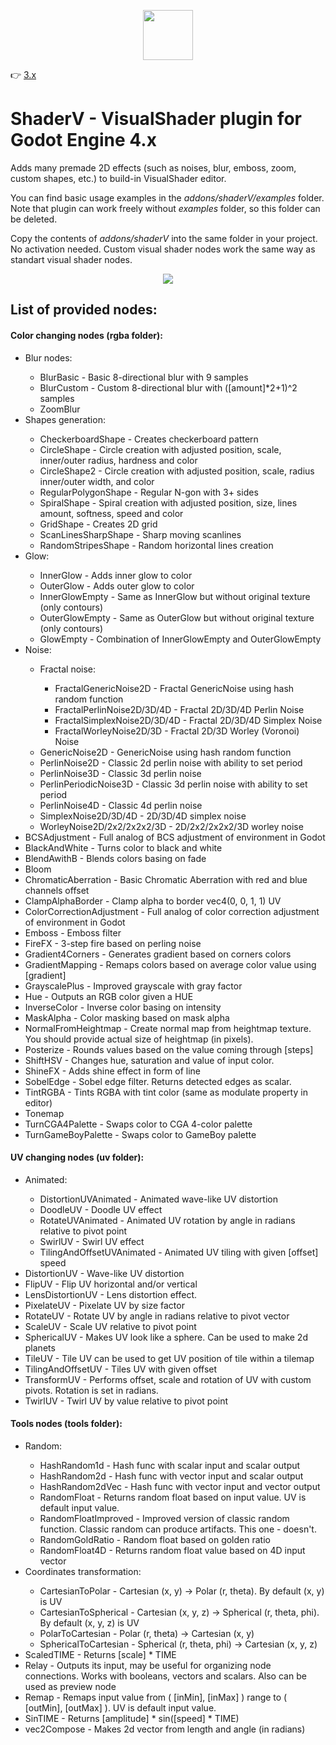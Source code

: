 <p align="center"><img src="addons/shaderV/shaderV_icon.png" width="80px"/></p>

👉 [3.x](https://github.com/arkology/ShaderV/tree/godot-3.x)

# ShaderV - VisualShader plugin for Godot Engine 4.x
<p>Adds many premade 2D effects (such as noises, blur, emboss, zoom, custom shapes, etc.) to build-in VisualShader editor.</p>
<p>You can find basic usage examples in the <i>addons/shaderV/examples</i> folder. Note that plugin can work freely without <i>examples</i> folder, so this folder can be deleted.</p>
<p>Copy the contents of <i>addons/shaderV</i> into the same folder in your project. No activation needed. Custom visual shader nodes work the same way as standart visual shader nodes.</p>


<p align="center">
  <img src="https://github.com/arkology/ShaderV/blob/master/preview.gif?raw=true">
</p>

## List of provided nodes:

#### Color changing nodes (rgba folder):

<ul>
<li>Blur nodes:</li>
  <ul>
  <li>BlurBasic - Basic 8-directional blur with 9 samples</li>
  <li>BlurCustom - Custom 8-directional blur with ([amount]*2+1)^2 samples</li>
  <li>ZoomBlur</li>
  </ul>
<li>Shapes generation:</li>
  <ul>
  <li>CheckerboardShape - Creates checkerboard pattern</li>
  <li>CircleShape - Circle creation with adjusted position, scale, inner/outer radius, hardness and color</li>
  <li>CircleShape2 - Circle creation with adjusted position, scale, radius inner/outer width, and color</li>
  <li>RegularPolygonShape - Regular N-gon with 3+ sides</li>
  <li>SpiralShape - Spiral creation with adjusted position, size, lines amount, softness, speed and color</li>
  <li>GridShape - Creates 2D grid</li>
  <li>ScanLinesSharpShape - Sharp moving scanlines</li>
  <li>RandomStripesShape - Random horizontal lines creation</li>
  </ul>
<li>Glow:</li>
  <ul>
  <li>InnerGlow - Adds inner glow to color</li>
  <li>OuterGlow - Adds outer glow to color</li>
  <li>InnerGlowEmpty - Same as InnerGlow but without original texture (only contours)</li>
  <li>OuterGlowEmpty - Same as OuterGlow but without original texture (only contours)</li>
  <li>GlowEmpty - Combination of InnerGlowEmpty and OuterGlowEmpty</li>
  </ul>
<li>Noise:</li>
  <ul>
	<li>Fractal noise:</li>
	  <ul>
	  <li>FractalGenericNoise2D - Fractal GenericNoise using hash random function</li>
	  <li>FractalPerlinNoise2D/3D/4D - Fractal 2D/3D/4D Perlin Noise</li>
	  <li>FractalSimplexNoise2D/3D/4D - Fractal 2D/3D/4D Simplex Noise</li>
	  <li>FractalWorleyNoise2D/3D - Fractal 2D/3D Worley (Voronoi) Noise</li>
	  </ul>
	<li>GenericNoise2D - GenericNoise using hash random function</li>
	<li>PerlinNoise2D - Classic 2d perlin noise with ability to set period</li>
	<li>PerlinNoise3D - Classic 3d perlin noise</li>
	<li>PerlinPeriodicNoise3D - Classic 3d perlin noise with ability to set period</li>
	<li>PerlinNoise4D - Classic 4d perlin noise</li>
	<li>SimplexNoise2D/3D/4D - 2D/3D/4D simplex noise</li>
	<li>WorleyNoise2D/2x2/2x2x2/3D - 2D/2x2/2x2x2/3D worley noise</li>
  </ul>
<li>BCSAdjustment - Full analog of BCS adjustment of environment in Godot</li>
<li>BlackAndWhite - Turns color to black and white</li>
<li>BlendAwithB - Blends colors basing on fade</li>
<li>Bloom</li>
<li>ChromaticAberration - Basic Chromatic Aberration with red and blue channels offset</li>
<li>ClampAlphaBorder - Clamp alpha to border vec4(0, 0, 1, 1) UV</li>
<li>ColorCorrectionAdjustment - Full analog of color correction adjustment of environment in Godot</li>
<li>Emboss - Emboss filter</li>
<li>FireFX - 3-step fire based on perling noise</li>
<li>Gradient4Corners - Generates gradient based on corners colors</li>
<li>GradientMapping - Remaps colors based on average color value using [gradient]</li>
<li>GrayscalePlus - Improved grayscale with gray factor</li>
<li>Hue - Outputs an RGB color given a HUE</li>
<li>InverseColor - Inverse color basing on intensity</li>
<li>MaskAlpha - Color masking based on mask alpha</li>
<li>NormalFromHeightmap - Create normal map from heightmap texture. You should provide actual size of heightmap (in pixels).</li>
<li>Posterize - Rounds values based on the value coming through [steps]</li>
<li>ShiftHSV - Changes hue, saturation and value of input color.</li>
<li>ShineFX - Adds shine effect in form of line</li>
<li>SobelEdge - Sobel edge filter. Returns detected edges as scalar.</li>
<li>TintRGBA - Tints RGBA with tint color (same as modulate property in editor)</li>
<li>Tonemap</li>
<li>TurnCGA4Palette - Swaps color to CGA 4-color palette</li>
<li>TurnGameBoyPalette - Swaps color to GameBoy palette</li>
</ul>

#### UV changing nodes (uv folder):

<ul>
  <li>Animated:</li>
  <ul>
	<li>DistortionUVAnimated - Animated wave-like UV distortion</li>
	<li>DoodleUV - Doodle UV effect</li>
	<li>RotateUVAnimated - Animated UV rotation by angle in radians relative to pivot point</li>
	<li>SwirlUV - Swirl UV effect</li>
	<li>TilingAndOffsetUVAnimated - Animated UV tiling with given [offset] speed</li>
  </ul>
  <li>DistortionUV - Wave-like UV distortion</li>
  <li>FlipUV - Flip UV horizontal and/or vertical</li>
  <li>LensDistortionUV - Lens distortion effect.</li>
  <li>PixelateUV - Pixelate UV by size factor</li>
  <li>RotateUV - Rotate UV by angle in radians relative to pivot vector</li>
  <li>ScaleUV - Scale UV relative to pivot point</li>
  <li>SphericalUV - Makes UV look like a sphere. Can be used to make 2d planets</li>
  <li>TileUV - Tile UV can be used to get UV position of tile within a tilemap</li>
  <li>TilingAndOffsetUV - Tiles UV with given offset</li>
  <li>TransformUV - Performs offset, scale and rotation of UV with custom pivots. Rotation is set in radians.</li>
  <li>TwirlUV - Twirl UV by value relative to pivot point</li>
</ul>

#### Tools nodes (tools folder):

<ul>
  <li>Random:</li>
  <ul>
	<li>HashRandom1d - Hash func with scalar input and scalar output</li>
	<li>HashRandom2d - Hash func with vector input and scalar output</li>
	<li>HashRandom2dVec - Hash func with vector input and vector output</li>
	<li>RandomFloat - Returns random float based on input value. UV is default input value.</li>
	<li>RandomFloatImproved - Improved version of classic random function. Classic random can produce artifacts. This one - doesn't.</li>
	<li>RandomGoldRatio - Random float based on golden ratio</li>
	<li>RandomFloat4D - Returns random float value based on 4D input vector</li>
  </ul>
  <li>Coordinates transformation:</li>
  <ul>
	<li>CartesianToPolar - Cartesian (x, y) -> Polar (r, theta). By default (x, y) is UV</li>
	<li>CartesianToSpherical - Cartesian (x, y, z) -> Spherical (r, theta, phi). By default (x, y, z) is UV</li>
	<li>PolarToCartesian - Polar (r, theta) -> Cartesian (x, y)</li>
	<li>SphericalToCartesian - Spherical (r, theta, phi) -> Cartesian (x, y, z)</li>
  </ul>
  <li>ScaledTIME - Returns [scale] * TIME</li>
  <li>Relay - Outputs its input, may be useful for organizing node connections. Works with booleans, vectors and scalars. Also can be used as preview node</li>
  <li>Remap - Remaps input value from ( [inMin], [inMax] ) range to ( [outMin], [outMax] ). UV is default input value.</li>
  <li>SinTIME - Returns [amplitude] * sin([speed] * TIME)</li>
  <li>vec2Compose - Makes 2d vector from length and angle (in radians)</li>
</ul>












